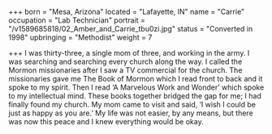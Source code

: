 +++
born = "Mesa, Arizona"
located = "Lafayette, IN"
name = "Carrie"
occupation = "Lab Technician"
portrait = "/v1589685818/02_Amber_and_Carrie_tbu0zi.jpg"
status = "Converted in 1998"
upbringing = "Methodist"
weight = 7

+++
I was thirty-three, a single mom of three, and working in the army. I was searching and searching every church along the way. I called the Mormon missionaries after I saw a TV commercial for the church. The missionaries gave me The Book of Mormon which I read front to back and it spoke to my spirit. Then I read ‘A Marvelous Work and Wonder’ which spoke to my intellectual mind. These books together bridged the gap for me; I had finally found my church. My mom came to visit and said, ‘I wish I could be just as happy as you are.’ My life was not easier, by any means, but there was now this peace and I knew everything would be okay.
